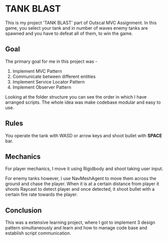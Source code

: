 # TANK BLAST
This is my project 'TANK BLAST' part of Outscal MVC Assignment. In this game, you select your tank and in number of waves enemy tanks are spawned and you have to defeat all of them, to win the game.

## Goal
The primary goal for me in this project was  - 

 1. Implement MVC Pattern
 2. Communicate between different entities
 3. Implement Service Locator Pattern
 4. Implement Observer Pattern

Looking at the folder structure you can see the order in which I have arranged scripts. The whole idea was make codebase modular and easy to use.

## Rules
You operate the tank with WASD or arrow keys and shoot bullet with **SPACE** bar. 

## Mechanics
For player mechanics, I move it using Rigidbody and shoot taking user input.

For enemy tanks however, I use NavMeshAgent to move them across the ground and chase the player. When it is at a certain distance from player it shoots Raycast to detect player and once detected, it shoot bullet with a certain fire rate towards the player.

## Conclusion
This was a extensive learning project, where I got to implement 3 design pattern simultaneously and learn and how to manage code base and establish script communication.
